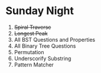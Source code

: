 # Sunday Night
1. ~~Spiral Traverse~~
2. ~~Longest Peak~~
3. All BST Questions and Properties
4. All Binary Tree Questions
5. Permutation
6. Underscorify Substring
7. Pattern Matcher